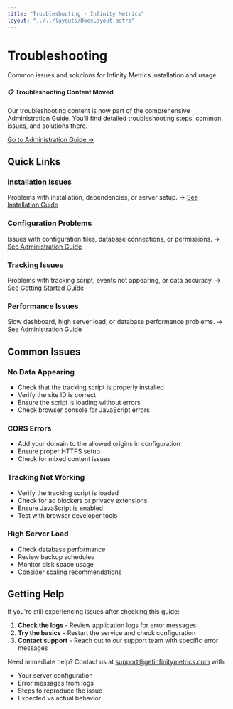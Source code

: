 ```yaml
---
title: "Troubleshooting - Infinity Metrics"
layout: "../../layouts/DocsLayout.astro"
---
```


# Troubleshooting

Common issues and solutions for Infinity Metrics installation and usage.

<div class="note">
<h4>📋 Troubleshooting Content Moved</h4>
<p>Our troubleshooting content is now part of the comprehensive Administration Guide. You'll find detailed troubleshooting steps, common issues, and solutions there.</p>
<p><a href="/docs/administration#troubleshooting">Go to Administration Guide →</a></p>
</div>

## Quick Links

### Installation Issues

Problems with installation, dependencies, or server setup.
→ [See Installation Guide](/docs/installation)

### Configuration Problems

Issues with configuration files, database connections, or permissions.
→ [See Administration Guide](/docs/administration)

### Tracking Issues

Problems with tracking script, events not appearing, or data accuracy.
→ [See Getting Started Guide](/docs/getting-started)

### Performance Issues

Slow dashboard, high server load, or database performance problems.
→ [See Administration Guide](/docs/administration)

## Common Issues

### No Data Appearing

- Check that the tracking script is properly installed
- Verify the site ID is correct
- Ensure the script is loading without errors
- Check browser console for JavaScript errors

### CORS Errors

- Add your domain to the allowed origins in configuration
- Ensure proper HTTPS setup
- Check for mixed content issues

### Tracking Not Working

- Verify the tracking script is loaded
- Check for ad blockers or privacy extensions
- Ensure JavaScript is enabled
- Test with browser developer tools

### High Server Load

- Check database performance
- Review backup schedules
- Monitor disk space usage
- Consider scaling recommendations

## Getting Help

If you're still experiencing issues after checking this guide:

1. **Check the logs** - Review application logs for error messages
2. **Try the basics** - Restart the service and check configuration
3. **Contact support** - Reach out to our support team with specific error messages

Need immediate help? Contact us at [support@getinfinitymetrics.com](mailto:support@getinfinitymetrics.com) with:

- Your server configuration
- Error messages from logs
- Steps to reproduce the issue
- Expected vs actual behavior
